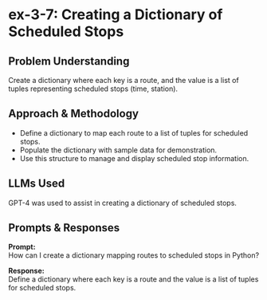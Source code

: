 # ex-3-7: Creating a Dictionary of Scheduled Stops

## Problem Understanding
Create a dictionary where each key is a route, and the value is a list of tuples representing scheduled stops (time, station).

## Approach & Methodology
- Define a dictionary to map each route to a list of tuples for scheduled stops.
- Populate the dictionary with sample data for demonstration.
- Use this structure to manage and display scheduled stop information.

## LLMs Used
GPT-4 was used to assist in creating a dictionary of scheduled stops.

## Prompts & Responses
**Prompt:**  
How can I create a dictionary mapping routes to scheduled stops in Python?

**Response:**  
Define a dictionary where each key is a route and the value is a list of tuples for scheduled stops.
